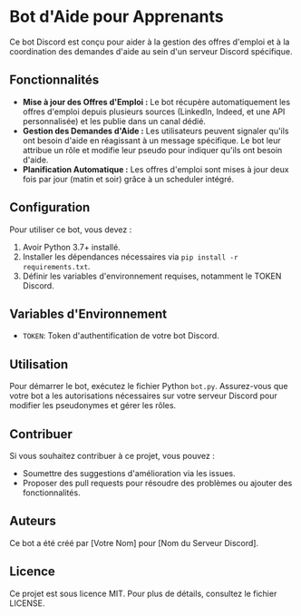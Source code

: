 # Bot d'Aide pour Apprenants

Ce bot Discord est conçu pour aider à la gestion des offres d'emploi et à la coordination des demandes d'aide au sein d'un serveur Discord spécifique.

## Fonctionnalités

- **Mise à jour des Offres d'Emploi :** Le bot récupère automatiquement les offres d'emploi depuis plusieurs sources (LinkedIn, Indeed, et une API personnalisée) et les publie dans un canal dédié.
- **Gestion des Demandes d'Aide :** Les utilisateurs peuvent signaler qu'ils ont besoin d'aide en réagissant à un message spécifique. Le bot leur attribue un rôle et modifie leur pseudo pour indiquer qu'ils ont besoin d'aide.
- **Planification Automatique :** Les offres d'emploi sont mises à jour deux fois par jour (matin et soir) grâce à un scheduler intégré.

## Configuration

Pour utiliser ce bot, vous devez :
1. Avoir Python 3.7+ installé.
2. Installer les dépendances nécessaires via `pip install -r requirements.txt`.
3. Définir les variables d'environnement requises, notamment le TOKEN Discord.

## Variables d'Environnement

- `TOKEN`: Token d'authentification de votre bot Discord.

## Utilisation

Pour démarrer le bot, exécutez le fichier Python `bot.py`. Assurez-vous que votre bot a les autorisations nécessaires sur votre serveur Discord pour modifier les pseudonymes et gérer les rôles.

## Contribuer

Si vous souhaitez contribuer à ce projet, vous pouvez :

- Soumettre des suggestions d'amélioration via les issues.
- Proposer des pull requests pour résoudre des problèmes ou ajouter des fonctionnalités.

## Auteurs

Ce bot a été créé par [Votre Nom] pour [Nom du Serveur Discord].

## Licence

Ce projet est sous licence MIT. Pour plus de détails, consultez le fichier LICENSE.
